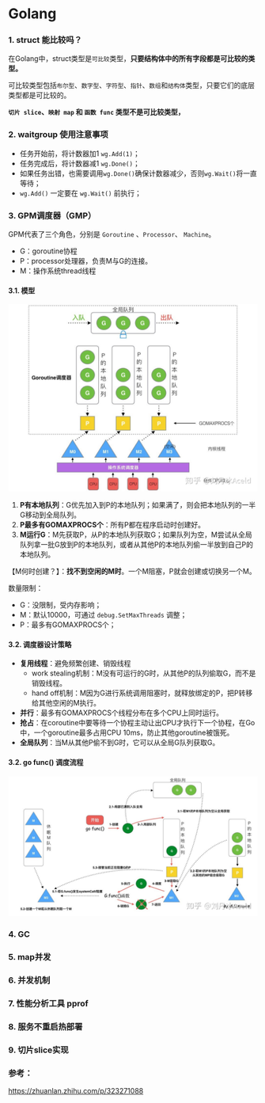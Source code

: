 # Golang

### 1. struct 能比较吗？

在Golang中，struct类型是`可比较`类型，**只要结构体中的所有字段都是可比较的类型。**

可比较类型包括`布尔型`、`数字型`、`字符型`、`指针`、`数组`和`结构体`类型，只要它们的底层类型都是可比较的。

**`切片 slice`、`映射 map` 和 `函数 func` 类型不是可比较类型，**

### 2. waitgroup 使用注意事项

- 任务开始前，将计数器加1 `wg.Add(1)`；
- 任务完成后，将计数器减1 `wg.Done()`；
- 如果任务出错，也需要调用`wg.Done()`确保计数器减少，否则`wg.Wait()`将一直等待；
- `wg.Add()` 一定要在 `wg.Wait()` 前执行；

### 3. GPM调度器（GMP）

GPM代表了三个角色，分别是 `Goroutine` 、`Processor`、 `Machine`。

- G：goroutine协程
- P：processor处理器，负责M与G的连接。
- M：操作系统thread线程

#### 3.1. 模型

![GPM](images/2/GPM_1.jpg)

1. **P有本地队列**：G优先加入到P的本地队列；如果满了，则会把本地队列的一半G移动到全局队列。
2. **P最多有GOMAXPROCS个**：所有P都在程序启动时创建好。
3. **M运行G**：M先获取P，从P的本地队列获取G；如果队列为空，M尝试从全局队列拿一批G放到P的本地队列，或者从其他P的本地队列偷一半放到自己P的本地队列。

【M何时创建？】：**找不到空闲的M时**。一个M阻塞，P就会创建或切换另一个M。

数量限制：

- G：没限制，受内存影响；
- M：默认10000，可通过 `debug.SetMaxThreads` 调整；
- P：最多有GOMAXPROCS个；

#### 3.2. 调度器设计策略

- **复用线程**：避免频繁创建、销毁线程
	- work stealing机制：M没有可运行的G时，从其他P的队列偷取G，而不是销毁线程。
	- hand off机制：M因为G进行系统调用阻塞时，就释放绑定的P，把P转移给其他空闲的M执行。
- **并行**：最多有GOMAXPROCS个线程分布在多个CPU上同时运行。
- **抢占**：在coroutine中要等待一个协程主动让出CPU才执行下一个协程，在Go中，一个goroutine最多占用CPU 10ms，防止其他goroutine被饿死。
- **全局队列**：当M从其他P偷不到G时，它可以从全局G队列获取G。

#### 3.2. go func() 调度流程

![GPM](images/2/GPM_2.jpg)

### 4. GC

### 5. map并发

### 6. 并发机制

### 7. 性能分析工具 pprof

### 8. 服务不重启热部署

### 9. 切片slice实现

### 参考：

https://zhuanlan.zhihu.com/p/323271088

